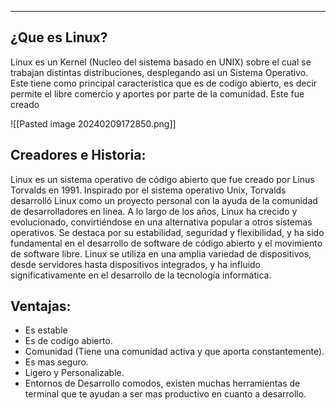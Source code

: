 
---
## ¿Que es Linux?

Linux es un Kernel (Nucleo del sistema basado en UNIX) sobre el cual se trabajan distintas distribuciones, desplegando asi un Sistema Operativo. Este tiene como principal caracteristica que es de codigo abierto, es decir permite el libre comercio y aportes por parte de la comunidad. Este fue creado

![[Pasted image 20240209172850.png]]

## Creadores e Historia:

Linux es un sistema operativo de código abierto que fue creado por Linus Torvalds en 1991. Inspirado por el sistema operativo Unix, Torvalds desarrolló Linux como un proyecto personal con la ayuda de la comunidad de desarrolladores en línea. A lo largo de los años, Linux ha crecido y evolucionado, convirtiéndose en una alternativa popular a otros sistemas operativos. Se destaca por su estabilidad, seguridad y flexibilidad, y ha sido fundamental en el desarrollo de software de código abierto y el movimiento de software libre. Linux se utiliza en una amplia variedad de dispositivos, desde servidores hasta dispositivos integrados, y ha influido significativamente en el desarrollo de la tecnología informática.

## Ventajas:

- Es estable
- Es de codigo abierto.
- Comunidad (Tiene una comunidad activa y que aporta constantemente).
- Es mas seguro.
- Ligero y Personalizable.
- Entornos de Desarrollo comodos, existen muchas herramientas de terminal que te ayudan a ser mas productivo en cuanto a desarrollo.